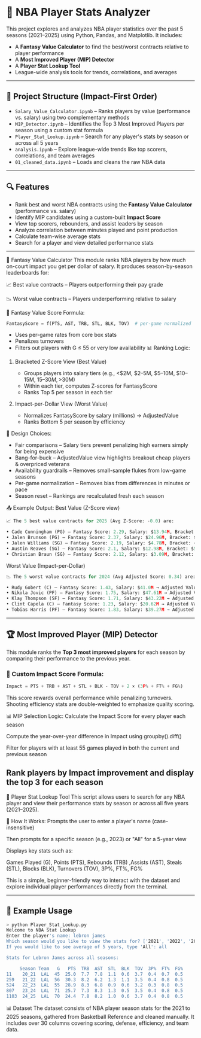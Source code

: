 # 🏀 NBA Player Stats Analyzer

This project explores and analyzes NBA player statistics over the past 5 seasons (2021–2025) using Python, Pandas, and Matplotlib. 
It includes:
- A **Fantasy Value Calculator** to find the best/worst contracts relative to player performance
- A **Most Improved Player (MIP) Detector**
- A **Player Stat Lookup Tool**
- League-wide analysis tools for trends, correlations, and averages

---

## 📁 Project Structure (Impact-First Order)

- `Salary_Value_Calculator.ipynb` – Ranks players by value (performance vs. salary) using two complementary methods  
- `MIP_Detector.ipynb` – Identifies the Top 3 Most Improved Players per season using a custom stat formula  
- `Player_Stat_Lookup.ipynb` – Search for any player's stats by season or across all 5 years  
- `analysis.ipynb` – Explore league-wide trends like top scorers, correlations, and team averages  
- `01_cleaned_data.ipynb` – Loads and cleans the raw NBA data
---

## 🔍 Features

- Rank best and worst NBA contracts using the **Fantasy Value Calculator** (performance vs. salary)
- Identify MIP candidates using a custom-built **Impact Score**
- View top scorers, rebounders, and assist leaders by season
- Analyze correlation between minutes played and point production
- Calculate team-wise average stats
- Search for a player and view detailed performance stats

---
🧮 Fantasy Value Calculator
This module ranks NBA players by how much on-court impact you get per dollar of salary.
It produces season-by-season leaderboards for:

📈 Best value contracts – Players outperforming their pay grade

📉 Worst value contracts – Players underperforming relative to salary

📐 Fantasy Value Score Formula:
```python
FantasyScore = f(PTS, AST, TRB, STL, BLK, TOV)  # per-game normalized
```
- Uses per-game rates from core box stats
- Penalizes turnovers
- Filters out players with G ≤ 55 or very low availability
📊 Ranking Logic:
1) Bracketed Z-Score View (Best Value)
   - Groups players into salary tiers (e.g., <$2M, $2–5M, $5–10M, $10–15M, $15–30M, >$30M)
   - Within each tier, computes Z-scores for FantasyScore
   - Ranks Top 5 per season in each tier

2) Impact-per-Dollar View (Worst Value)
   - Normalizes FantasyScore by salary (millions) → AdjustedValue
   - Ranks Bottom 5 per season by efficiency

🧠 Design Choices:
- Fair comparisons – Salary tiers prevent penalizing high earners simply for being expensive
- Bang-for-buck – AdjustedValue view highlights breakout cheap players & overpriced veterans
- Availability guardrails – Removes small-sample flukes from low-game seasons
- Per-game normalization – Removes bias from differences in minutes or pace
- Season reset – Rankings are recalculated fresh each season

📤 Example Output:
Best Value (Z-Score view)
```python
📈 The 5 best value contracts for 2025 (Avg Z-Score: -0.0) are:

• Cade Cunningham (PG) – Fantasy Score: 2.29, Salary: $13.94M, Bracket: $5M–$15M → Z: 2.87
• Jalen Brunson (PG) – Fantasy Score: 2.37, Salary: $24.96M, Bracket: $15M–$30M → Z: 2.7
• Jalen Williams (SG) – Fantasy Score: 2.19, Salary: $4.78M, Bracket: <$5M → Z: 2.21
• Austin Reaves (SG) – Fantasy Score: 2.1, Salary: $12.98M, Bracket: $5M–$15M → Z: 1.98
• Christian Braun (SG) – Fantasy Score: 2.12, Salary: $3.09M, Bracket: <$5M → Z: 1.96
```
Worst Value (Impact-per-Dollar)
```python
📉 The 5 worst value contracts for 2024 (Avg Adjusted Score: 0.34) are:

• Rudy Gobert (C) – Fantasy Score: 1.43, Salary: $41.0M → Adjusted Value: -1.35
• Nikola Jovic (PF) – Fantasy Score: 1.75, Salary: $47.61M → Adjusted Value: -1.14
• Klay Thompson (SF) – Fantasy Score: 1.71, Salary: $43.22M → Adjusted Value: -1.11
• Clint Capela (C) – Fantasy Score: 1.23, Salary: $20.62M → Adjusted Value: -1.04
• Tobias Harris (PF) – Fantasy Score: 1.83, Salary: $39.27M → Adjusted Value: -0.93
```

---
## 🏆 Most Improved Player (MIP) Detector

This module ranks the **Top 3 most improved players** for each season by comparing their performance to the previous year.

### 📐 Custom Impact Score Formula:
```python
Impact = PTS + TRB + AST + STL + BLK - TOV + 2 × (3P% + FT% + FG%)
```
This score rewards overall performance while penalizing turnovers. Shooting efficiency stats are double-weighted to emphasize quality scoring.

📊 MIP Selection Logic:
Calculate the Impact Score for every player each season

Compute the year-over-year difference in Impact using groupby().diff()

Filter for players with at least 55 games played in both the current and previous season

Rank players by Impact improvement and display the top 3 for each season
---

🔎 Player Stat Lookup Tool
This script allows users to search for any NBA player and view their performance stats by season or across all five years (2021–2025).

🧰 How It Works:
Prompts the user to enter a player's name (case-insensitive)

Then prompts for a specific season (e.g., 2023) or "All" for a 5-year view

Displays key stats such as:

Games Played (G), Points (PTS), Rebounds (TRB) ,Assists (AST), Steals (STL), Blocks (BLK), Turnovers (TOV), 3P%, FT%, FG%

This is a simple, beginner-friendly way to interact with the dataset and explore individual player performances directly from the terminal.

---

## 🧪 Example Usage

```bash
> python Player_Stat_Lookup.py
Welcome to NBA Stat Lookup
Enter the player's name: lebron james
Which season would you like to view the stats for? ['2021', '2022', '2023', '2024', '2025']
If you would like to see average of 5 years, type 'All': all

Stats for Lebron James across all seasons:

     Season Team   G   PTS  TRB  AST  STL  BLK  TOV  3P%  FT%  FG%
11    20_21  LAL  45  25.0  7.7  7.8  1.1  0.6  3.7  0.4  0.7  0.5
259   21_22  LAL  56  30.3  8.2  6.2  1.3  1.1  3.5  0.4  0.8  0.5
524   22_23  LAL  55  28.9  8.3  6.8  0.9  0.6  3.2  0.3  0.8  0.5
807   23_24  LAL  71  25.7  7.3  8.3  1.3  0.5  3.5  0.4  0.8  0.5
1103  24_25  LAL  70  24.4  7.8  8.2  1.0  0.6  3.7  0.4  0.8  0.5
```


📊 Dataset
The dataset consists of NBA player season stats for the 2021 to 2025 seasons, gathered from Basketball Reference and cleaned manually. It includes over 30 columns covering scoring, defense, efficiency, and team data.


